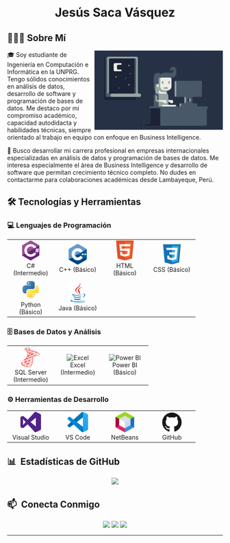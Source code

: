 <div align="center">
  <h1>Jesús Saca Vásquez</h1>
</div>

<h2>👨🏻‍💻 Sobre Mí</h2>

<img alt="Night Coding" src="https://raw.githubusercontent.com/AVS1508/AVS1508/master/assets/Night-Coding.gif" align="right"/>

🎓 Soy estudiante de Ingeniería en Computación e Informática en la UNPRG. Tengo sólidos conocimientos en análisis de datos, desarrollo de software y programación de bases de datos. Me destaco por mi compromiso académico, capacidad autodidacta y habilidades técnicas, siempre orientado al trabajo en equipo con enfoque en Business Intelligence.

🚀 Busco desarrollar mi carrera profesional en empresas internacionales especializadas en análisis de datos y programación de bases de datos. Me interesa especialmente el área de Business Intelligence y desarrollo de software que permitan crecimiento técnico completo. No dudes en contactarme para colaboraciones académicas desde Lambayeque, Perú.

<h2>🛠 Tecnologías y Herramientas</h2>

<h3>💻 Lenguajes de Programación</h3>

<table>
  <tr>
    <td align="center" width="96">
      <img src="https://raw.githubusercontent.com/devicons/devicon/master/icons/csharp/csharp-original.svg" width="48" height="48" alt="C#" />
      <br>C# (Intermedio)
    </td>
    <td align="center" width="96">
      <img src="https://raw.githubusercontent.com/devicons/devicon/master/icons/cplusplus/cplusplus-original.svg" width="48" height="48" alt="C++" />
      <br>C++ (Básico)
    </td>
    <td align="center" width="96">
      <img src="https://raw.githubusercontent.com/devicons/devicon/master/icons/html5/html5-original.svg" width="48" height="48" alt="HTML" />
      <br>HTML (Básico)
    </td>
    <td align="center" width="96">
      <img src="https://raw.githubusercontent.com/devicons/devicon/master/icons/css3/css3-original.svg" width="48" height="48" alt="CSS" />
      <br>CSS (Básico)
    </td>
  </tr>
  <tr>
    <td align="center" width="96">
      <img src="https://raw.githubusercontent.com/devicons/devicon/master/icons/python/python-original.svg" width="48" height="48" alt="Python" />
      <br>Python (Básico)
    </td>
    <td align="center" width="96">
      <img src="https://raw.githubusercontent.com/devicons/devicon/master/icons/java/java-original.svg" width="48" height="48" alt="Java" />
      <br>Java (Básico)
    </td>
    <td align="center" width="96">
    </td>
    <td align="center" width="96">
    </td>
  </tr>
</table>

<h3>🗄️ Bases de Datos y Análisis</h3>

<table>
  <tr>
    <td align="center" width="96">
      <img src="https://raw.githubusercontent.com/devicons/devicon/master/icons/microsoftsqlserver/microsoftsqlserver-plain.svg" width="48" height="48" alt="SQL Server" />
      <br>SQL Server (Intermedio)
    </td>
    <td align="center" width="96">
      <img src="https://upload.wikimedia.org/wikipedia/commons/3/34/Microsoft_Office_Excel_%282019%E2%80%93present%29.svg" width="48" height="48" alt="Excel" />
      <br>Excel (Intermedio)
    </td>
    <td align="center" width="96">
      <img src="https://upload.wikimedia.org/wikipedia/commons/c/cf/New_Power_BI_Logo.svg" width="48" height="48" alt="Power BI" />
      <br>Power BI (Básico)
    </td>
  </tr>
</table>

<h3>⚙️ Herramientas de Desarrollo</h3>

<table>
  <tr>
    <td align="center" width="96">
      <img src="https://raw.githubusercontent.com/devicons/devicon/master/icons/visualstudio/visualstudio-plain.svg" width="48" height="48" alt="Visual Studio" />
      <br>Visual Studio
    </td>
    <td align="center" width="96">
      <img src="https://raw.githubusercontent.com/devicons/devicon/master/icons/vscode/vscode-original.svg" width="48" height="48" alt="VS Code" />
      <br>VS Code
    </td>
    <td align="center" width="96">
      <img src="https://raw.githubusercontent.com/devicons/devicon/master/icons/netbeans/netbeans-original.svg" width="48" height="48" alt="NetBeans" />
      <br>NetBeans
    </td>
    <td align="center" width="96">
      <img src="https://raw.githubusercontent.com/devicons/devicon/master/icons/github/github-original.svg" width="48" height="48" alt="GitHub" />
      <br>GitHub
    </td>
  </tr>
</table>

<h2>📊 &nbsp;Estadísticas de GitHub</h2>
  
<p align="center">
<a href="https://github.com/JesusSaca">
  <img height="180em" src="https://github-readme-stats-eight-theta.vercel.app/api?username=JesusSaca&show_icons=true&theme=algolia&include_all_commits=true&count_private=true"/>
</a>
</p>

<h2>📫 &nbsp;Conecta Conmigo</h2>
<p align="center">
<a href="mailto:j22.saca@gmail.com"><img src="https://img.shields.io/badge/-j22.saca@gmail.com-D14836?style=flat&logo=Gmail&logoColor=white"/></a>
<a href="https://linkedin.com/in/tu-linkedin"><img src="https://img.shields.io/badge/-Jesús%20Saca-0077B5?style=flat&logo=Linkedin&logoColor=white"/></a>
<a href="https://github.com/tu-usuario-github"><img src="https://img.shields.io/badge/-GitHub-181717?style=flat&logo=github"/></a>
</p>

<hr>
